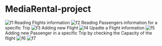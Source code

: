 # MediaRental-project

![f1](https://user-images.githubusercontent.com/121310040/235444534-4e94cf92-f6cb-4e19-a22a-e8bb6d4f7845.png)
Reading Flights information
![f2](https://user-images.githubusercontent.com/121310040/235444846-f199fb42-2f01-4f24-a55e-fa0430170e05.png)
Reading Passengers information for a specific Trip
![f3](https://user-images.githubusercontent.com/121310040/235445116-1f967769-e05f-48ce-9890-ec86018d3a64.png)
Adding new Flight
![f4](https://user-images.githubusercontent.com/121310040/235445206-4527387a-1d5d-4d8c-b62c-79305b65d233.png)
Upadte a Flight information
![f5](https://user-images.githubusercontent.com/121310040/235445314-b221f1b9-3c84-4442-8029-0c661baa732f.png)
Adding new Passenger in a specific Trip by checking the Capacity of the flight
![f6](https://user-images.githubusercontent.com/121310040/235445461-39bfb2e1-5d8e-4bc4-919c-8c7260c6f6d6.png)
![f7](https://user-images.githubusercontent.com/121310040/235445466-28e2f010-d093-4ae2-815a-9ab78020e1fa.png)

